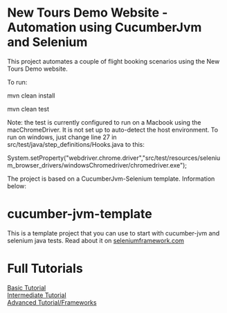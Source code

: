 New Tours Demo Website - Automation using CucumberJvm and Selenium
==================================================================

This project automates a couple of flight booking scenarios using the New Tours Demo website.

To run:

mvn clean install

mvn clean test

Note: the test is currently configured to run on a Macbook using the macChromeDriver.  It is not set up to auto-detect the host environment.  To run on windows, just change line 27 in src/test/java/step_definitions/Hooks.java to this:

System.setProperty("webdriver.chrome.driver","src/test/resources/selenium_browser_drivers/windowsChromedriver/chromedriver.exe");



The project is based on a CucumberJvm-Selenium template.  Information below:
  
cucumber-jvm-template
=====================

This is a template project that you can use to start with cucumber-jvm and selenium java tests. Read about it on [seleniumframework.com](http://www.seleniumframework.com/cucumber-jvm-3/cucumber-jvm-and-selenium/)

# Full Tutorials

[Basic Tutorial](http://www.seleniumframework.com/cucumber-jvm-3/cucumber-jvm-and-selenium/)  
[Intermediate Tutorial](http://www.seleniumframework.com/cucumber-jvm-3/parameterize-browser/)  
[Advanced Tutorial/Frameworks](http://www.seleniumframework.com/cucumber-jvm-3/what-are-frameworks/)
